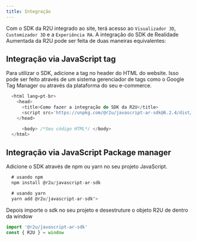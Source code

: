 ```yaml
---
title: Integração
---
```


Com o SDK da R2U integrado ao site, terá acesso ao `Visualizador 3D`, ` Customizador 3D` e a `Experiência RA`.
A integração do SDK de Realidade Aumentada da R2U pode ser feita de duas maneiras equivalentes:

## Integração via JavaScript tag

Para utilizar o SDK, adicione a tag no header do HTML do website. Isso pode ser feito através de um sistema gerenciador de tags como o Google Tag Manager ou através da plataforma do seu e-commerce.

```typescript
  <html lang=pt-br>
    <head>
      <title>Como fazer a integração do SDK da R2U</title>
      <script src='https://unpkg.com/@r2u/javascript-ar-sdk@6.2.4/dist/index.js'></script>
    </head>

      <body> /*Seu código HTML*/ </body>
  </html>
```

## Integração via JavaScript Package manager

Adicione o SDK através de npm ou yarn no seu projeto JavaScript.

```typescript
  # usando npm
  npm install @r2u/javascript-ar-sdk

  # usando yarn
  yarn add @r2u/javascript-ar-sdk">
```

Depois importe o sdk no seu projeto e desestruture o objeto R2U de dentro da window

```typescript
import '@r2u/javascript-ar-sdk'
const { R2U } = window
```
